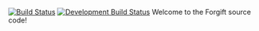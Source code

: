 [![Build Status](https://travis-ci.com/mrfleap/forgyft.svg?token=ifX93RzwrrnrFqsE8L87&branch=master)](https://travis-ci.com/mrfleap/forgyft)
[![Development Build Status](https://travis-ci.com/mrfleap/forgyft.svg?token=ifX93RzwrrnrFqsE8L87&branch=development)](https://travis-ci.com/mrfleap/forgyft)
Welcome to the Forgift source code!